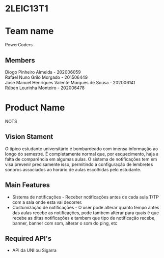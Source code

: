 # 2LEIC13T1

# Team name
PowerCoders

## Members
Diogo Pinheiro Almeida - 202006059<br>
Rafael Nuno Grilo Morgado - 201506449<br>
Jose Manuel Henriques Valente Marques de Sousa - 202006141<br>
Rúben Lourinha Monteiro - 202006478<br>

# Product Name
NOTS

## Vision Stament
O típico estudante universitário é bombardeado com imensa informação ao longo do semestre. É completamente normal que, por esquecimento, haja a falta de comparência em algumas aulas.
O sistema de notificações tem em visa prevenir precisamente isso, permitindo a configuração de lembretes sonoros associados ao horário de aulas escolhidas pelo estudante.

## Main Features
 - Sistema de notificações - Receber notificações antes de cada aula T/TP com a sala onde esta vai decorrer.
 - Costumização de notificações - O user pode alterar quanto tempo antes das aulas recebe as notificações, pode tambem alterar para quais é que recebe as ditas notificações e tambem que tipo de notificação recebe, banner, banner com som, alterar o som do ping, etc

## Required API's
- API da UNI ou Sigarra
